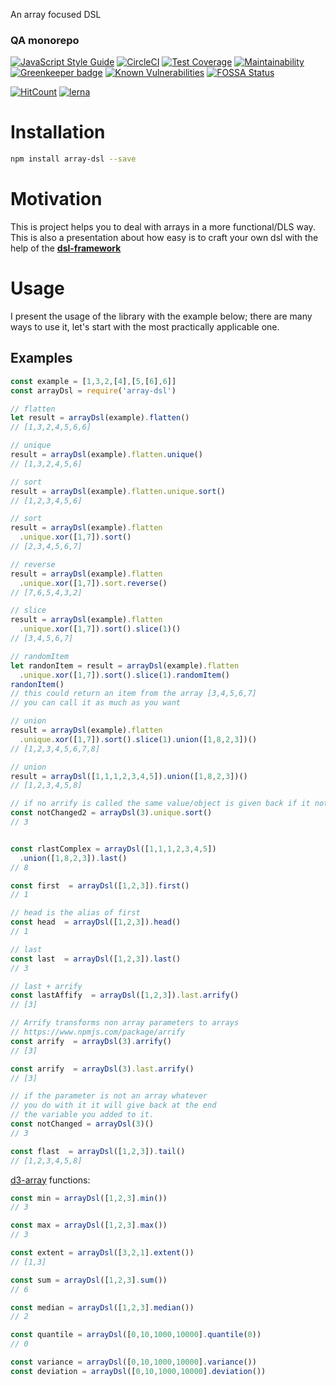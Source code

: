 
An array focused DSL
<!--- destination qa rewrite begin -->
### QA monorepo
[![JavaScript Style Guide](https://img.shields.io/badge/code_style-standard-brightgreen.svg)](https://standardjs.com)
[![CircleCI](https://circleci.com/gh/311ecode/dsl-toolkit/tree/master.svg?style=svg)](https://circleci.com/gh/311ecode/dsl-toolkit/tree/master)
[![Test Coverage](https://api.codeclimate.com/v1/badges/a25454343626ec0c7a70/test_coverage)](https://codeclimate.com/github/311ecode/dsl-toolkit/test_coverage)
[![Maintainability](https://api.codeclimate.com/v1/badges/a25454343626ec0c7a70/maintainability)](https://codeclimate.com/github/311ecode/dsl-toolkit/maintainability)
[![Greenkeeper badge](https://badges.greenkeeper.io/311ecode/dsl-toolkit.svg)](https://greenkeeper.io/)
[![Known Vulnerabilities](https://snyk.io/test/github/311ecode/dsl-toolkit/badge.svg?targetFile=packages%2Fdsl-framework%2Fpackage.json)](https://snyk.io/test/github/311ecode/dsl-toolkit?targetFile=packages%2Fdsl-framework%2Fpackage.json)
[![FOSSA Status](https://app.fossa.io/api/projects/git%2Bgithub.com%2Fvidaxl-com%2Fdsl-toolkit.svg?type=shield)](https://app.fossa.io/projects/git%2Bgithub.com%2Fvidaxl-com%2Fdsl-toolkit?ref=badge_shield)

[![HitCount](http://hits.dwyl.com/vidaxl.com/dsl-toolkit.svg)](http://hits.dwyl.com/311ecode/dsl-toolkit)
[![lerna](https://img.shields.io/badge/maintained%20with-lerna-cc00ff.svg)](https://lernajs.io/)
<!--- destination qa rewrite end -->

# Installation
```bash
npm install array-dsl --save
```

# Motivation
This is project helps you to deal with arrays in a more functional/DLS way. This is also a presentation about how easy is to craft your own dsl with the help of the
**[dsl-framework](https://github.com/311ecode/dsl-toolkit/tree/master/packages/dsl-framework)**
# Usage
I present the usage of the library with the example below; there are many ways to use it, let's start with the most
practically applicable one.

## Examples

```javascript 1.8
const example = [1,3,2,[4],[5,[6],6]]
const arrayDsl = require('array-dsl')

// flatten
let result = arrayDsl(example).flatten()
// [1,3,2,4,5,6,6]

// unique
result = arrayDsl(example).flatten.unique()
// [1,3,2,4,5,6]

// sort
result = arrayDsl(example).flatten.unique.sort()
// [1,2,3,4,5,6]

// sort
result = arrayDsl(example).flatten
  .unique.xor([1,7]).sort()
// [2,3,4,5,6,7]

// reverse
result = arrayDsl(example).flatten
  .unique.xor([1,7]).sort.reverse()
// [7,6,5,4,3,2]

// slice
result = arrayDsl(example).flatten
  .unique.xor([1,7]).sort().slice(1)()
// [3,4,5,6,7]

// randomItem
let randonItem = result = arrayDsl(example).flatten
  .unique.xor([1,7]).sort().slice(1).randomItem()
randonItem()
// this could return an item from the array [3,4,5,6,7]
// you can call it as much as you want

// union
result = arrayDsl(example).flatten
  .unique.xor([1,7]).sort().slice(1).union([1,8,2,3])()
// [1,2,3,4,5,6,7,8]

// union
result = arrayDsl([1,1,1,2,3,4,5]).union([1,8,2,3])()
// [1,2,3,4,5,8]

// if no arrify is called the same value/object is given back if it not an array
const notChanged2 = arrayDsl(3).unique.sort()
// 3


const rlastComplex = arrayDsl([1,1,1,2,3,4,5])
  .union([1,8,2,3]).last()
// 8

const first  = arrayDsl([1,2,3]).first()
// 1

// head is the alias of first
const head  = arrayDsl([1,2,3]).head()
// 1

// last
const last  = arrayDsl([1,2,3]).last()
// 3

// last + arrify
const lastAffify  = arrayDsl([1,2,3]).last.arrify()
// [3]

// Arrify transforms non array parameters to arrays
// https://www.npmjs.com/package/arrify
const arrify  = arrayDsl(3).arrify()
// [3]

const arrify  = arrayDsl(3).last.arrify()
// [3]

// if the parameter is not an array whatever 
// you do with it it will give back at the end 
// the variable you added to it.
const notChanged = arrayDsl(3)()
// 3

const flast  = arrayDsl([1,2,3]).tail()
// [1,2,3,4,5,8]
```

[d3-array](https://www.npmjs.com/package/d3-array) functions:

```javascript 1.8
const min = arrayDsl([1,2,3].min())
// 3

const max = arrayDsl([1,2,3].max())
// 3

const extent = arrayDsl([3,2,1].extent())
// [1,3]

const sum = arrayDsl([1,2,3].sum())
// 6

const median = arrayDsl([1,2,3].median())
// 2

const quantile = arrayDsl([0,10,1000,10000].quantile(0))
// 0

const variance = arrayDsl([0,10,1000,10000].variance())
const deviation = arrayDsl([0,10,1000,10000].deviation())
```
